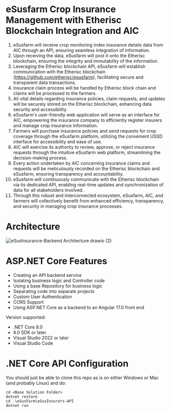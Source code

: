 # eSusfarm Crop Insurance Management with Etherisc Blockchain Integration and AIC

1. eSusfarm will receive crop monitoring index insurance details data from AIC through an API, ensuring seamless integration of information.
2. Upon receiving the data, eSusfarm will post it onto the Etherisc blockchain, ensuring the integrity and immutability of the information.
3. Leveraging the Etherisc blockchain API, eSusfarm will establish communication with the Etherisc blockchain (https://github.com/etherisc/esusfarm), facilitating secure and transparent data transactions.
4. Insurance claim process will be handled by Etherisc block chain and claims will be processed to the farmers.
5. All vital details regarding insurance policies, claim requests, and updates will be securely stored on the Etherisc blockchain, enhancing data security and accessibility.
6. eSusfarm's user-friendly web application will serve as an interface for AIC, empowering the insurance company to efficiently register insurers and manage crop insurance information.
7. Farmers will purchase insurance policies and send requests for crop coverage through the eSusfarm platform, utilizing the convenient USSD interface for accessibility and ease of use.
8. AIC will exercise its authority to review, approve, or reject insurance requests through the intuitive eSusfarm web platform, streamlining the decision-making process.
9. Every action undertaken by AIC concerning insurance claims and requests will be meticulously recorded on the Etherisc blockchain and eSusfarm, ensuring transparency and accountability.
10. eSusfarm will continuously communicate with the Etherisc blockchain via its dedicated API, enabling real-time updates and synchronization of data for all stakeholders involved.
11. Through this robust and interconnected ecosystem, eSusfarm, AIC, and farmers will collectively benefit from enhanced efficiency, transparency, and security in managing crop insurance processes.

# Architecture
![eSusInsurance-Backend Architecture drawio (2)](https://github.com/eSusFarm/eSusInsurers-API/assets/88090641/f8ca4c07-3d6a-485f-a94e-40211a70fec4)

# ASP.NET Core Features
* Creating an API backend service
* Isolating business logic and Controller code
* Using a base Repository for business logic
* Separating code into separate projects
* Custom User Authentication
* CORS Support
* Using ASP.NET Core as a backend to an Angular 17.0 front end

Version supported:

* .NET Core 8.0
* 8.0 SDK or later
* Visual Studio 2022 or later
* Visual Studio Code

# .NET Core API Configuration
You should just be able to clone this repo as is on either Windows or Mac (and probably Linux) and do:
```
cd <Base Solution Folder>
dotnet restore
cd .\eSusFarm\eSusInsurers-API
dotnet run
```



